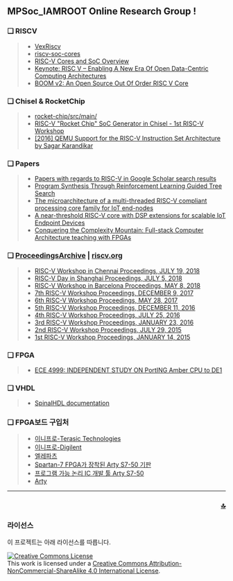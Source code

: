 ## MPSoc_IAMROOT Online Research Group !

### ❏ RISCV
> * [VexRiscv](https://github.com/SpinalHDL/VexRiscv)
> * [riscv-soc-cores](https://github.com/open-design/riscv-soc-cores)
> * [RISC-V Cores and SoC Overview](https://riscv.org/risc-v-cores/)
> * [Keynote: RISC V – Enabling A New Era Of Open Data-Centric Computing Architectures](https://www.youtube.com/watch?v=ATZls4lbwmM)
> * [BOOM v2: An Open Source Out Of Order RISC V Core](https://www.youtube.com/watch?v=toc2GxL4RyA)

### ❏ Chisel & RocketChip
> * [rocket-chip/src/main/](https://github.com/freechipsproject/rocket-chip/tree/master/src/main)
> * [RISC-V "Rocket Chip" SoC Generator in Chisel - 1st RISC-V Workshop](https://www.youtube.com/watch?v=Ir3h3qWcNlg)
> * [[2016] QEMU Support for the RISC-V Instruction Set Architecture by Sagar Karandikar](https://www.youtube.com/watch?v=b5g8u3GA-lo)

 

### ❏ Papers
> * [Papers with regards to RISC-V in Google Scholar  search results ](https://scholar.google.co.kr/scholar?hl=ko&newwindow=1&as_sdt=0%2C5&q=risc-v&btnG=)
> * [Program Synthesis Through Reinforcement Learning Guided Tree Search](https://arxiv.org/abs/1806.02932)
> * [The microarchitecture of a multi-threaded RISC-V compliant processing core family for IoT end-nodes](https://arxiv.org/abs/1712.04902)
> * [A near-threshold RISC-V core with DSP extensions for scalable IoT Endpoint Devices](https://arxiv.org/abs/1608.08376)
> * [Conquering the Complexity Mountain: Full-stack
Computer Architecture teaching with FPGAs](https://www.cl.cam.ac.uk/~atm26/pubs/markettos-ewme-2016.pdf)

### ❏ [ProceedingsArchive](https://riscv.org/category/workshops/proceedings/) | [riscv.org](https://riscv.org/)
> * [RISC-V Workshop in Chennai Proceedings, JULY 19, 2018](https://riscv.org/2018/07/risc-v-workshop-in-chennai-proceedings/)
> * [RISC-V Day in Shanghai Proceedings, JULY 5, 2018](https://riscv.org/2018/07/shanghai-proceedings/)
> * [RISC-V Workshop in Barcelona Proceedings, MAY 8, 2018](https://riscv.org/2018/05/risc-v-workshop-in-barcelona-proceedings/)
> * [7th RISC-V Workshop Proceedings, DECEMBER 9, 2017](https://riscv.org/2017/12/7th-risc-v-workshop-proceedings/)
> * [6th RISC-V Workshop Proceedings, MAY 28, 2017](https://riscv.org/2017/05/6th-risc-v-workshop-proceedings/)
> * [5th RISC-V Workshop Proceedings, DECEMBER 11, 2016](https://riscv.org/2016/12/5th-risc-v-workshop-proceedings/)
> * [4th RISC-V Workshop Proceedings, JULY 25, 2016](https://riscv.org/2016/07/4th-risc-v-workshop-proceedings/)
> * [3rd RISC-V Workshop Proceedings, JANUARY 23, 2016](https://riscv.org/2016/01/3rd-risc-v-workshop/)
> * [2nd RISC-V Workshop Proceedings, JULY 29, 2015](https://riscv.org/2015/07/2nd-risc-v-workshop/)
> * [1st RISC-V Workshop Proceedings, JANUARY 14, 2015](https://riscv.org/2015/01/1st-risc-v-workshop-bootcamp/)

### ❏ FPGA
> * [ECE 4999: INDEPENDENT STUDY ON PortING Amber CPU to DE1](https://people.ece.cornell.edu/land/courses/eceprojectsland/STUDENTPROJ/2016to2017/md874/Report_draft.pdf)

### ❏ VHDL
> * [SpinalHDL documentation](https://spinalhdl.github.io/SpinalDoc/spinal/lib/riscv/)

### ❏ FPGA보드 구입처
> * [이니프로-Terasic Technologies](http://www.inipro.net/goods/goods_list.php?cateCd=006001)
> * [이니프로-Digilent](http://www.inipro.net/goods/goods_list.php?page=2&cateCd=025001)
> * [엘레파츠](https://www.eleparts.co.kr/goods/catalog?code=001700310011&search_text=cyclone)
> * [Spartan-7 FPGA가 장착된 Arty S7-50 기판](https://www.digikey.kr/ko/product-highlight/d/digilent/arty-s7-50-board-with-spartan-7-fpga)
> * [프로그램 가능 논리 IC 개발 툴 Arty S7-50](https://www.eleparts.co.kr/goods/view?no=5982349)
> * [Arty](https://reference.digilentinc.com/reference/programmable-logic/arty/start)

---
### **<div align="right" size='11'>[🔝](https://github.com/NAM-IL/MPSoc_IAMROOT)</div>**

### 라이선스
이 프로젝트는 아래 라이선스를 따릅니다.

<a rel="license" href="http://creativecommons.org/licenses/by-nc-sa/4.0/"><img alt="Creative Commons License" style="border-width:0" src="https://i.creativecommons.org/l/by-nc-sa/4.0/88x31.png" /></a><br />This work is licensed under a <a rel="license" href="http://creativecommons.org/licenses/by-nc-sa/4.0/">Creative Commons Attribution-NonCommercial-ShareAlike 4.0 International License</a>.
